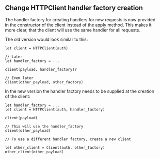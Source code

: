 ## Change HTTPClient handler factory creation

The handler factory for creating handlers for new requests is now provided in the constructor of the client instead of the apply method. This makes it more clear, that the client will use the same handler for all requests.

The old version would look similar to this:

```pony
let client = HTTPClient(auth)

// Later
let handler_factory = ...

client(payload, handler_factory)?

// Even later
client(other_payload, other_factory)
```

In the new version the handler factory needs to be supplied at the creation of the client:

```pony
let handler_factory = ...
let client = HTTPClient(auth, handler_factory)

client(payload)

// This will use the handler_factory
client(other_payload)

// To use a different handler factory, create a new client

let other_client = Client(auth, other_factory)
other_client(other_payload)
```
